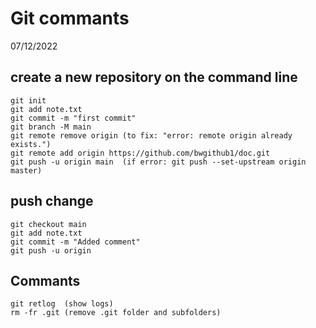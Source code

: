 # Git commants
07/12/2022

## create a new repository on the command line
```
git init 
git add note.txt 
git commit -m "first commit" 
git branch -M main 
git remote remove origin (to fix: "error: remote origin already exists.") 
git remote add origin https://github.com/bwgithub1/doc.git 
git push -u origin main  (if error: git push --set-upstream origin master) 
```
## push change
```
git checkout main 
git add note.txt 
git commit -m "Added comment" 
git push -u origin 
```
## Commants
```
git retlog  (show logs) 
rm -fr .git (remove .git folder and subfolders) 
```

